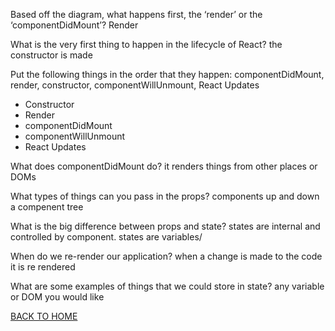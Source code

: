 Based off the diagram, what happens first, the ‘render’ or the ‘componentDidMount’?
Render

What is the very first thing to happen in the lifecycle of React?
the constructor is made 


Put the following things in the order that they happen: componentDidMount, render, constructor, componentWillUnmount, React Updates
* Constructor
* Render
* componentDidMount
* componentWillUnmount
* React Updates

What does componentDidMount do?
it renders things from other places or DOMs



What types of things can you pass in the props?
components up and down a compenent tree

What is the big difference between props and state?
states are internal and controlled by component. states are variables/ 

When do we re-render our application?
when a change is made to the code it is re rendered

What are some examples of things that we could store in state?
any variable or DOM you would like

[BACK TO HOME](https://folksmash.github.io/reading-notes/)